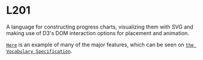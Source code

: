 # L201
A language for constructing progress charts, visualizing them with SVG and making use of D3's DOM interaction options for placement and animation.

[`Here`](http://www.graffiticode.com/item?id=473147) is an example of many of the major features, which can be seen on [`the Vocabulary Specification`](https://github.com/artcompiler/L201/wiki/Vocabulary-Specification).
